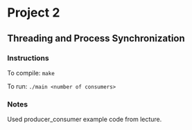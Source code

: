 # Project 2
## Threading and Process Synchronization

### Instructions

To compile: `make`

To run: `./main <number of consumers>`

### Notes

Used producer_consumer example code from lecture.
